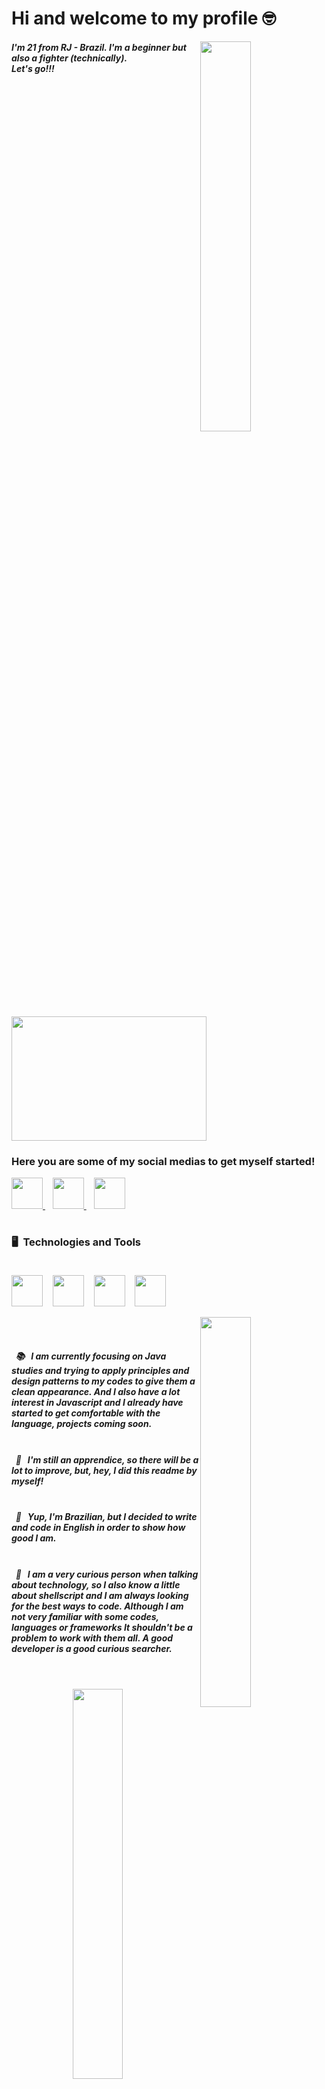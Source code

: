 # Hi and welcome to my profile 🤓
<!-- octocat -->
<img src="https://user-images.githubusercontent.com/81657425/177418766-d43a1956-5fb5-40d2-8945-c2e894934f10.png" width="40%" height="auto" align="right"/>

##### I'm 21 from RJ - Brazil. I'm a beginner but also a fighter (technically). <br/> Let's go!!!
<!-- gif do casimiro -->
<img src="https://i.giphy.com/media/xTI7mKff34dJAYgfzX/giphy.webp" width="312" height="199" align="center"/>

### Here you are some of my social medias to get myself started!

<!-- social medias -->
<a href="https://www.linkedin.com/in/lucaspinarj/" target="_blank"> <img src="https://cdn.jsdelivr.net/gh/devicons/devicon/icons/linkedin/linkedin-original.svg" width="50" height="50"/> </a> &nbsp;&nbsp;
<a href="https://wa.me/5521970362496?text=Hi,%20Lucas!" target="_blank"> <img src="https://seeklogo.com/images/W/whatsapp-icon-logo-6E793ACECD-seeklogo.com.png" width="50" height="50"/> </a> &nbsp;&nbsp;
<a href="https://www.instagram.com/luscaprj/" target="_blank"> <img src="https://upload.wikimedia.org/wikipedia/commons/a/a5/Instagram_icon.png" width="50" height="50"/> </a>


<!-- gif do casimiro -->

	
	
# 
### 🖥 &nbsp;Technologies and Tools<br/><br/>
<img src="https://cdn.jsdelivr.net/gh/devicons/devicon/icons/java/java-original.svg" width="50" height="50"/> </a> &nbsp;&nbsp;
<img src="https://cdn.jsdelivr.net/gh/devicons/devicon/icons/html5/html5-original.svg" width="50" height="50"/> </a> &nbsp;&nbsp;
<img src="https://cdn.jsdelivr.net/gh/devicons/devicon/icons/javascript/javascript-original.svg" width="50" height="50"/> </a> &nbsp;&nbsp;
<img src="https://cdn.jsdelivr.net/gh/devicons/devicon/icons/postgresql/postgresql-plain.svg" width="50" height="50"/> </a>

<img src="https://user-images.githubusercontent.com/81657425/177427372-ae7f0d31-750c-453f-870f-b5b51a98b631.png" width="40%" height="auto" align="right"/>
<br/><br/>

##### &nbsp; 📚 &nbsp; I am currently focusing on Java studies and trying to apply principles and design patterns to my codes to give them a clean appearance. And I also have a lot interest in Javascript and I already have started to get comfortable with the language, projects coming soon. <br/><br/>
##### &nbsp; 🚀 &nbsp; I'm still an apprendice, so there will be a lot to improve, but, hey, I did this readme by myself! <br/> <br/>
##### &nbsp; 📌 &nbsp; Yup, I'm Brazilian, but I decided to write and code in English in order to show how good I am. <br/> <br/>
##### &nbsp; 💾 &nbsp; I am a very curious person when talking about technology, so I also know a little about shellscript and I am always looking for the best ways to code. Although I am not very familiar with some codes, languages or frameworks It shouldn't be a problem to work with them all. A good developer is a good curious searcher.

#
<br/>
<img src="https://github-readme-stats.vercel.app/api?username=lucaspinarj&hide_title=true&layout=compact&theme=github_dark&show_icons=true&count_private=true" width="40%" height="auto" align="right"/>

<img src="https://github-readme-stats.vercel.app/api/top-langs/?username=lucaspinarj&layout=compact&theme=github_dark" width="40%" height="auto"/>

<p align="center">
<img src="https://github.com/lucaspinarj/lucaspinarj/blob/output/github-contribution-grid-snake.svg" />
</p>


<!--

**lucaspinarj/lucaspinarj** is a ✨ _special_ ✨ repository because its `README.md` (this file) appears on your GitHub profile.

Here are some ideas to get you started:

- 🔭 I’m currently working on ...
- 🌱 I’m currently learning ...
- 👯 I’m looking to collaborate on ...
- 🤔 I’m looking for help with ...
- 💬 Ask me about ...
- 📫 How to reach me: ...
- 😄 Pronouns: ...
- ⚡ Fun fact: ...
-->
